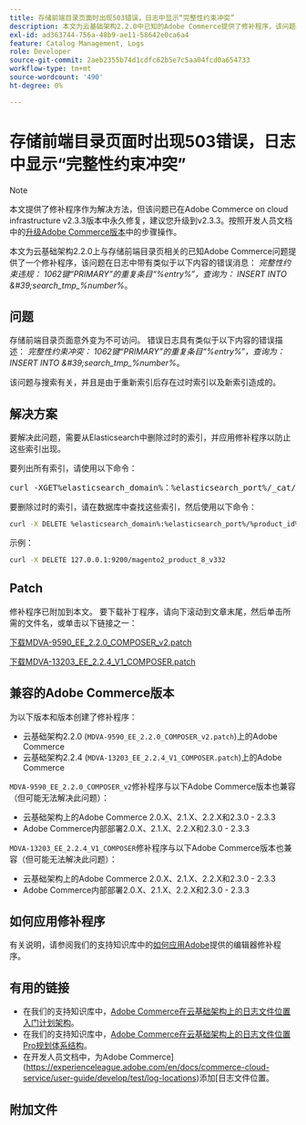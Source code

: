 ```yaml
---
title: 存储前端目录页面时出现503错误，日志中显示“完整性约束冲突”
description: 本文为云基础架构2.2.0中已知的Adobe Commerce提供了修补程序，该问题与无法访问存储前端目录页面相关。
exl-id: ad363744-756a-48b9-ae11-58642e0ca6a4
feature: Catalog Management, Logs
role: Developer
source-git-commit: 2aeb2355b74d1cdfc62b5e7c5aa04fcd0a654733
workflow-type: tm+mt
source-wordcount: '490'
ht-degree: 0%

---
```


# 存储前端目录页面时出现503错误，日志中显示“完整性约束冲突”

>[!NOTE]
>
>本文提供了修补程序作为解决方法，但该问题已在Adobe Commerce on cloud infrastructure v2.3.3版本中永久修复，建议您升级到v2.3.3。按照开发人员文档中的[升级Adobe Commerce版本](https://experienceleague.adobe.com/en/docs/commerce-cloud-service/user-guide/develop/upgrade/commerce-version)中的步骤操作。

本文为云基础架构2.2.0上与存储前端目录页相关的已知Adobe Commerce问题提供了一个修补程序，该问题在日志中带有类似于以下内容的错误消息： *完整性约束违规： 1062键“PRIMARY”的重复条目“%entry%”，查询为： INSERT INTO \&#39;search\_tmp\_%number%*。

## 问题

存储前端目录页面意外变为不可访问。 错误日志具有类似于以下内容的错误描述： *完整性约束冲突： 1062键“PRIMARY”的重复条目“%entry%”，查询为： INSERT INTO \&#39;search\_tmp\_%number%*。

该问题与搜索有关，并且是由于重新索引后存在过时索引以及新索引造成的。

## 解决方案

要解决此问题，需要从Elasticsearch中删除过时的索引，并应用修补程序以防止这些索引出现。

要列出所有索引，请使用以下命令：

<pre>curl -XGET%elasticsearch_domain%：%elasticsearch_port%/_cat/indices</pre>

要删除过时的索引，请在数据库中查找这些索引，然后使用以下命令：

```bash
curl -X DELETE %elasticsearch_domain%:%elasticsearch_port%/%product_id%_v%outdated_version%
```

示例：

```bash
curl -X DELETE 127.0.0.1:9200/magento2_product_8_v332
```

## Patch

修补程序已附加到本文。 要下载补丁程序，请向下滚动到文章末尾，然后单击所需的文件名，或单击以下链接之一：

[下载MDVA-9590\_EE\_2.2.0\_COMPOSER\_v2.patch](assets/MDVA-9590_EE_2.2.0_COMPOSER_v2.patch.zip)

[下载MDVA-13203\_EE\_2.2.4\_V1\_COMPOSER.patch](assets/MDVA-13203_EE_2.2.4_V1_COMPOSER.patch.zip)

## 兼容的Adobe Commerce版本

为以下版本和版本创建了修补程序：

* 云基础架构2.2.0 (`MDVA-9590_EE_2.2.0_COMPOSER_v2.patch`)上的Adobe Commerce
* 云基础架构2.2.4 (`MDVA-13203_EE_2.2.4_V1_COMPOSER.patch`)上的Adobe Commerce

`MDVA-9590_EE_2.2.0_COMPOSER_v2`修补程序与以下Adobe Commerce版本也兼容（但可能无法解决此问题）：

* 云基础架构上的Adobe Commerce 2.0.X、2.1.X、2.2.X和2.3.0 - 2.3.3
* Adobe Commerce内部部署2.0.X、2.1.X、2.2.X和2.3.0 - 2.3.3

`MDVA-13203_EE_2.2.4_V1_COMPOSER`修补程序与以下Adobe Commerce版本也兼容（但可能无法解决此问题）：

* 云基础架构上的Adobe Commerce 2.0.X、2.1.X、2.2.X和2.3.0 - 2.3.3
* Adobe Commerce内部部署2.0.X、2.1.X、2.2.X和2.3.0 - 2.3.3

## 如何应用修补程序

有关说明，请参阅我们的支持知识库中的[如何应用Adobe](/help/how-to/general/how-to-apply-a-composer-patch-provided-by-magento.md)提供的编辑器修补程序。

## 有用的链接

* 在我们的支持知识库中，[Adobe Commerce在云基础架构上的日志文件位置入门计划架构](/help/how-to/general/log-locations-directories-for-starter-plan.md)。
* 在我们的支持知识库中，[Adobe Commerce在云基础架构上的日志文件位置Pro规划体系结构](/help/how-to/general/log-locations-directories-for-pro-plan-integration-staging-production.md)。
* 在开发人员文档中，为Adobe Commerce](https://experienceleague.adobe.com/en/docs/commerce-cloud-service/user-guide/develop/test/log-locations)添加[日志文件位置。

## 附加文件
